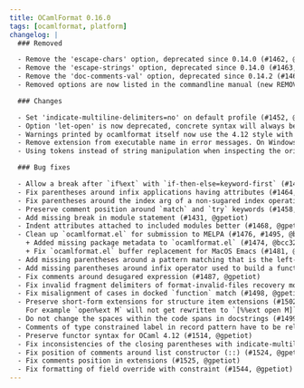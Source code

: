```yaml
---
title: OCamlFormat 0.16.0
tags: [ocamlformat, platform]
changelog: |
  ### Removed

  - Remove the 'escape-chars' option, deprecated since 0.14.0 (#1462, @gpetiot)
  - Remove the 'escape-strings' option, deprecated since 0.14.0 (#1463, @gpetiot)
  - Remove the 'doc-comments-val' option, deprecated since 0.14.2 (#1461, @gpetiot)
  - Removed options are now listed in the commandline manual (new REMOVED OPTIONS section) (#1469, @Julow)

  ### Changes

  - Set 'indicate-multiline-delimiters=no' on default profile (#1452, @gpetiot)
  - Option 'let-open' is now deprecated, concrete syntax will always be preserved starting from OCamlFormat v0.17.0, corresponding to the current 'let-open=preserve' behavior. (#1467, @gpetiot)
  - Warnings printed by ocamlformat itself now use the 4.12 style with symbolic names (#1511, #1518, @emillon)
  - Remove extension from executable name in error messages. On Windows, this means that messages now start with "ocamlformat: ..." instead of "ocamlformat.exe: ..." (#1531, @emillon)
  - Using tokens instead of string manipulation when inspecting the original source (#1526, #1533, #1541 @hhugo) (#1532, @gpetiot)

  ### Bug fixes

  - Allow a break after `if%ext` with `if-then-else=keyword-first` (#1419, #1543, @gpetiot)
  - Fix parentheses around infix applications having attributes (#1464, @gpetiot)
  - Fix parentheses around the index arg of a non-sugared index operation (#1465, @gpetiot)
  - Preserve comment position around `match` and `try` keywords (#1458, @gpetiot)
  - Add missing break in module statement (#1431, @gpetiot)
  - Indent attributes attached to included modules better (#1468, @gpetiot)
  - Clean up `ocamlformat.el` for submission to MELPA (#1476, #1495, @bcc32)
    + Added missing package metadata to `ocamlformat.el` (#1474, @bcc32)
    + Fix `ocamlformat.el` buffer replacement for MacOS Emacs (#1481, @juxd)
  - Add missing parentheses around a pattern matching that is the left-hand part of a sequence when an attribute is attached (#1483, @gpetiot)
  - Add missing parentheses around infix operator used to build a function (#1486, @gpetiot)
  - Fix comments around desugared expression (#1487, @gpetiot)
  - Fix invalid fragment delimiters of format-invalid-files recovery mode (#1485, @hhugo)
  - Fix misalignment of cases in docked `function` match (#1498, @gpetiot)
  - Preserve short-form extensions for structure item extensions (#1502, @gpetiot).
    For example `open%ext M` will not get rewritten to `[%%ext open M]`.
  - Do not change the spaces within the code spans in docstrings (#1499, @gpetiot)
  - Comments of type constrained label in record pattern have to be relocated in 4.12 (#1517, @gpetiot)
  - Preserve functor syntax for OCaml 4.12 (#1514, @gpetiot)
  - Fix inconsistencies of the closing parentheses with indicate-multiline-delimiters (#1377, #1540, @gpetiot)
  - Fix position of comments around list constructor (::) (#1524, @gpetiot)
  - Fix comments position in extensions (#1525, @gpetiot)
  - Fix formatting of field override with constraint (#1544, @gpetiot)
---
```



